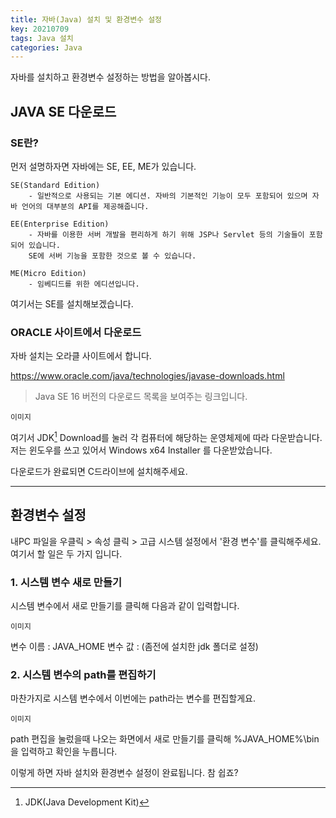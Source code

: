 ```yaml
---
title: 자바(Java) 설치 및 환경변수 설정
key: 20210709
tags: Java 설치
categories: Java
---
```





자바를 설치하고 환경변수 설정하는 방법을 알아봅시다.



## JAVA SE 다운로드

### SE란?
먼저 설명하자면 자바에는 SE, EE, ME가 있습니다.

```
SE(Standard Edition)
    - 일반적으로 사용되는 기본 에디션. 자바의 기본적인 기능이 모두 포함되어 있으며 자바 언어의 대부분의 API를 제공해줍니다.

EE(Enterprise Edition)
    - 자바를 이용한 서버 개발을 편리하게 하기 위해 JSP나 Servlet 등의 기술들이 포함되어 있습니다.
    SE에 서버 기능을 포함한 것으로 볼 수 있습니다.

ME(Micro Edition)
    - 임베디드를 위한 에디션입니다.
```


여기서는 SE를 설치해보겠습니다.




### ORACLE 사이트에서 다운로드


자바 설치는 오라클 사이트에서 합니다.


https://www.oracle.com/java/technologies/javase-downloads.html

> Java SE 16 버전의 다운로드 목록을 보여주는 링크입니다.



```
이미지
```
여기서 JDK[^1] Download를 눌러 각 컴퓨터에 해당하는 운영체제에 따라 다운받습니다.<br>
저는 윈도우를 쓰고 있어서 Windows x64 Installer 를 다운받았습니다.

[^1]: JDK(Java Development Kit)

다운로드가 완료되면 C드라이브에 설치해주세요.


***

## 환경변수 설정


내PC 파일을 우클릭 > 속성 클릭 > 고급 시스템 설정에서 '환경 변수'를 클릭해주세요.<br>
여기서 할 일은 두 가지 입니다.



### 1. 시스템 변수 새로 만들기


시스템 변수에서 새로 만들기를 클릭해 다음과 같이 입력합니다.

```
이미지
```
변수 이름 : JAVA_HOME
변수 값 : (좀전에 설치한 jdk 폴더로 설정)



### 2. 시스템 변수의 path를 편집하기


마찬가지로 시스템 변수에서
이번에는 path라는 변수를 편집할게요.

```
이미지
```

path 편집을 눌렀을때 나오는 화면에서 새로 만들기를 클릭해
%JAVA_HOME%\bin
을 입력하고 확인을 누릅니다.



이렇게 하면 자바 설치와 환경변수 설정이 완료됩니다. 참 쉽죠?